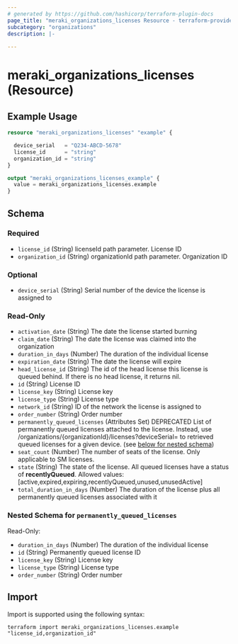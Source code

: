 ```yaml
---
# generated by https://github.com/hashicorp/terraform-plugin-docs
page_title: "meraki_organizations_licenses Resource - terraform-provider-meraki"
subcategory: "organizations"
description: |-
  
---
```


# meraki_organizations_licenses (Resource)



## Example Usage

```terraform
resource "meraki_organizations_licenses" "example" {

  device_serial   = "Q234-ABCD-5678"
  license_id      = "string"
  organization_id = "string"
}

output "meraki_organizations_licenses_example" {
  value = meraki_organizations_licenses.example
}
```

<!-- schema generated by tfplugindocs -->
## Schema

### Required

- `license_id` (String) licenseId path parameter. License ID
- `organization_id` (String) organizationId path parameter. Organization ID

### Optional

- `device_serial` (String) Serial number of the device the license is assigned to

### Read-Only

- `activation_date` (String) The date the license started burning
- `claim_date` (String) The date the license was claimed into the organization
- `duration_in_days` (Number) The duration of the individual license
- `expiration_date` (String) The date the license will expire
- `head_license_id` (String) The id of the head license this license is queued behind. If there is no head license, it returns nil.
- `id` (String) License ID
- `license_key` (String) License key
- `license_type` (String) License type
- `network_id` (String) ID of the network the license is assigned to
- `order_number` (String) Order number
- `permanently_queued_licenses` (Attributes Set) DEPRECATED List of permanently queued licenses attached to the license. Instead, use /organizations/{organizationId}/licenses?deviceSerial= to retrieved queued licenses for a given device. (see [below for nested schema](#nestedatt--permanently_queued_licenses))
- `seat_count` (Number) The number of seats of the license. Only applicable to SM licenses.
- `state` (String) The state of the license. All queued licenses have a status of **recentlyQueued**.
                                  Allowed values: [active,expired,expiring,recentlyQueued,unused,unusedActive]
- `total_duration_in_days` (Number) The duration of the license plus all permanently queued licenses associated with it

<a id="nestedatt--permanently_queued_licenses"></a>
### Nested Schema for `permanently_queued_licenses`

Read-Only:

- `duration_in_days` (Number) The duration of the individual license
- `id` (String) Permanently queued license ID
- `license_key` (String) License key
- `license_type` (String) License type
- `order_number` (String) Order number

## Import

Import is supported using the following syntax:

```shell
terraform import meraki_organizations_licenses.example "license_id,organization_id"
```
